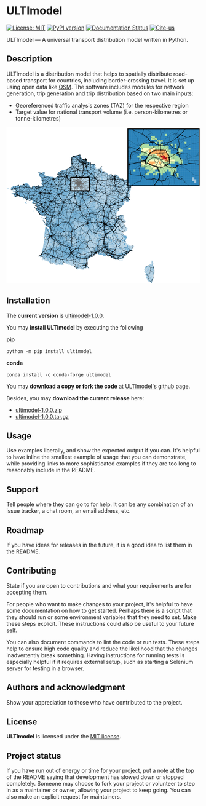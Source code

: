 # ULTImodel

[![License: MIT](https://img.shields.io/badge/License-MIT-green.svg)](https://github.com/DLR-VF/ULTImodel/blob/master/LICENSE)
[![PyPI version](https://badge.fury.io/py/ultimodel.svg)](https://pypi.python.org/pypi/ultimodel)
[![Documentation Status](https://readthedocs.org/projects/ultimodel/badge/?version=latest)](https://ultimodel.readthedocs.io/en/latest/?badge=latest)
[![Cite-us](https://img.shields.io/badge/doi-10.5281%2Fzenodo.7817425-blue)](https://doi.org/10.5281/zenodo.7817425)
 
ULTImodel &mdash; A universal transport distribution model written in Python.

## Description
ULTImodel is a distribution model that helps to spatially distribute road-based transport for countries, including border-crossing travel. It is set up using open data like [OSM](https://openstreetmap.org).
The software includes modules for network generation, trip generation and trip distribution based on two main inputs:

* Georeferenced traffic analysis zones (TAZ) for the respective region
* Target value for national transport volume (i.e. person-kilometres or tonne-kilometres)

![Prim_Sec](ultimodel-mkdocs/docs/images/readme_visual_fr.png "Results of distribution and secondary model")

## Installation

The __current version__ is [ultimodel-1.0.0](https://github.com/DLR-VF/ULTImodel/releases/tag/1.0.0).

You may __install ULTImodel__ by executing the following

__pip__
```console
python -m pip install ultimodel
```
__conda__
```console
conda install -c conda-forge ultimodel
```

You may __download a copy or fork the code__ at [ULTImodel&apos;s github page](link-to-github).

Besides, you may __download the current release__ here:

* [ultimodel-1.0.0.zip](https://github.com/DLR-VF/ULTImodel/archive/refs/tags/1.0.0.zip)
* [ultimodel-1.0.0.tar.gz](https://github.com/DLR-VF/ULTImodel/archive/refs/tags/1.0.0.tar.gz)


## Usage
Use examples liberally, and show the expected output if you can. It's helpful to have inline the smallest example of usage that you can demonstrate, while providing links to more sophisticated examples if they are too long to reasonably include in the README.

## Support
Tell people where they can go to for help. It can be any combination of an issue tracker, a chat room, an email address, etc.

## Roadmap
If you have ideas for releases in the future, it is a good idea to list them in the README.

## Contributing
State if you are open to contributions and what your requirements are for accepting them.

For people who want to make changes to your project, it's helpful to have some documentation on how to get started. Perhaps there is a script that they should run or some environment variables that they need to set. Make these steps explicit. These instructions could also be useful to your future self.

You can also document commands to lint the code or run tests. These steps help to ensure high code quality and reduce the likelihood that the changes inadvertently break something. Having instructions for running tests is especially helpful if it requires external setup, such as starting a Selenium server for testing in a browser.

## Authors and acknowledgment
Show your appreciation to those who have contributed to the project.

## License
**ULTImodel** is licensed under the [MIT license](https://github.com/DLR-VF/ULTImodel/blob/master/LICENSE).

## Project status
If you have run out of energy or time for your project, put a note at the top of the README saying that development has slowed down or stopped completely. Someone may choose to fork your project or volunteer to step in as a maintainer or owner, allowing your project to keep going. You can also make an explicit request for maintainers.
